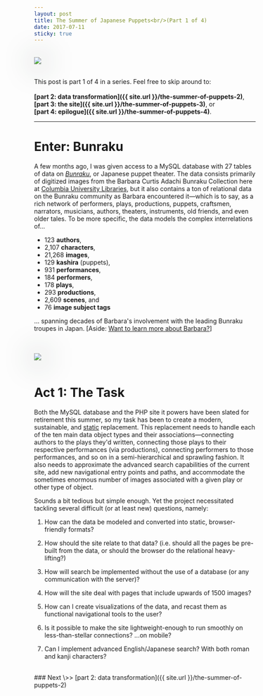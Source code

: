 ```yaml
---
layout: post
title: The Summer of Japanese Puppets<br/>(Part 1 of 4)
date: 2017-07-11
sticky: true
---
```


<br/>
<img src="http://www.columbia.edu/cgi-bin/dlo?obj=ldpd_bun_slide_362_1_6665_8069&size=medium" style="box-shadow: 2px 2px 4pc #23352a;"/>
<br/><br/>


This post is part 1 of 4 in a series. Feel free to skip around to:<br/><br/>__[part 2: data transformation]({{ site.url }}/the-summer-of-puppets-2)__,<br/>__[part 3: the site]({{ site.url }}/the-summer-of-puppets-3)__, or<br/>__[part 4: epilogue]({{ site.url }}/the-summer-of-puppets-4)__.

<hr/>

# Enter: Bunraku

A few months ago, I was given access to a MySQL database with 27 tables of data on _[Bunraku](https://en.wikipedia.org/wiki/Bunraku)_, or Japanese puppet theater. The data consists primarily of digitized images from the Barbara Curtis Adachi Bunraku Collection here at [Columbia University Libraries](http://library.columbia.edu), but it also contains a ton of relational data on the Bunraku community as Barbara encountered it—which is to say, as a rich network of performers, plays, productions, puppets, craftsmen, narrators, musicians, authors, theaters, instruments, old friends, and even older tales. To be more specific, the data models the complex interrelations of...

- 123 __authors__,<br/>
- 2,107 __characters__,<br/>
- 21,268 __images__,<br/>
- 129 __kashira__ (puppets),<br/>
- 931 __performances__,<br/>
- 184 __performers__,<br/>
- 178 __plays__,<br/>
- 293 __productions__,<br/>
- 2,609 __scenes__, and <br/>
- 76 __image subject tags__

... spanning decades of Barbara's involvement with the leading Bunraku troupes in Japan. [Aside: [Want to learn more about Barbara?](http://www.sfgate.com/bayarea/article/Barbara-Curtis-Adachi-puppet-theater-expert-2822735.php)]

<br/><br/>
<img src="http://www.columbia.edu/cgi-bin/dlo?obj=ldpd_bun_slide_382_1_7021_8470&size=medium" style="box-shadow: 2px 2px 4pc #23352a;"/>
<br/><br/>

# Act 1: The Task

Both the MySQL database and the PHP site it powers have been slated for retirement this summer, so my task has been to create a modern, sustainable, and [static](https://en.wikipedia.org/wiki/Web_template_system#Static_page_generators) replacement. This replacement needs to handle each of the ten main data object types and their associations—connecting authors to the plays they'd written, connecting those plays to their respective performances (via productions), connecting performers to those performances, and so on in a semi-hierarchical and sprawling fashion. It also needs to approximate the advanced search capabilities of the current site, add new navigational entry points and paths, and accommodate the sometimes enormous number of images associated with a given play or other type of object.


Sounds a bit tedious but simple enough. Yet the project necessitated tackling several difficult (or at least new) questions, namely:

1. How can the data be modeled and converted into static, browser-friendly formats?

2. How should the site relate to that data? (i.e. should all the pages be pre-built from the data, or should the browser do the relational heavy-lifting?)

3. How will search be implemented without the use of a database (or any communication with the server)?

4. How will the site deal with pages that include upwards of 1500 images?

5. How can I create visualizations of the data, and recast them as functional navigational tools to the user?

6. Is it possible to make the site lightweight-enough to run smoothly on less-than-stellar connections? ...on mobile?

7. Can I implement advanced English/Japanese search? With both roman and kanji characters?

<br/>
### <span style="font-weight:400">Next \>> </span>[part 2: data transformation]({{ site.url }}/the-summer-of-puppets-2)
<br/><br/>
